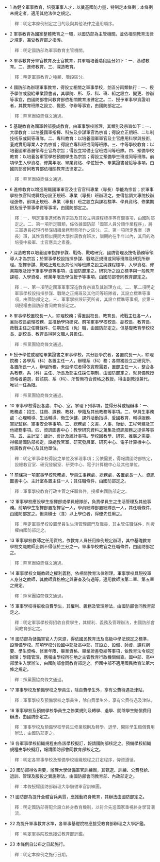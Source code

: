 * 1 為健全軍事教育，培養軍事人才，以奠基國防力量，特制定本條例；本條例未規定者，適用其他法律之規定。

> 釋：明定本條例制定之目的及與其他法律之適用順序。

* 2 軍事教育為國家整體教育之一環，以國防部為主管機關。並依相關教育法律之規定，兼受教育部之指導。

> 釋：明定國防部為軍事教育主管機關。

* 3 軍事教育分軍官教育及士官教育，其軍職培養階段區分如下：一、基礎教育。二、進修教育。三、深造教育。

> 釋：明定軍事教育之種類、階段區分。

* 4 國防部為辦理軍事教育，得設立相關之軍事學校，並區分兩類執行：一、授予學位或發給畢業證書者，其學院、所、系、科、班、組之設立、變更、停辦等事宜，由國防部會同教育部依相關教育法律定之。二、授予軍事學資證明者，其教育班隊之設立、變更、停辦等事宜，由國防部定之。

> 釋：照黨團協商條文通過。

* 5 基礎教育為國軍幹部養成教育，由軍事學校辦理，其類別及宗旨如下：一、大學教育：以培養國軍指揮、科技及參謀軍官為宗旨；得設立正期班、二年制技術系或同等班隊。二、專科教育：以培養國軍軍官及士官應用科學與技術，養成實用專業人才為宗旨；得設立專科班或同等班隊。三、中等學校教育：以培養國軍基層領導士官為宗旨；得設立常備士官班或同等班隊。四、預備學校教育：以培養各軍官學校預備學生為宗旨；得設立預備學生班或同等班隊。前項學生入學資格、修業年限、畢業資格、學位授予、畢業證書發給等事項，由國防部會同教育部依相關教育法律定之。

> 釋：照黨團協商條文通過。

* 6 進修教育以增進現職國軍軍官及士官官科專業（專長）學能為宗旨；於軍事學校依官科或職類分設正規班、專業（專長）班辦理之，並得協調大專院校辦理進修。前項正規班、專業（專長）班之設立與課程標準、學員資格、修業期限及授予軍事學資等事項，由國防部定之。

> 釋：一、明定軍事進修教育宗旨及其設立與課程標準等有關事項，由國防部定之。二、第一項所定職類，係依據國防部「國軍人員分類作業程序」，將三軍專長按現行參謀組織業務型態所作之區分。三、第一項所定專業（專長）班，其性質類似民間大學推廣教育班次，訓期約在半年以內，其目的為培養中級軍、士官應具之素養。

* 7 深造教育以培養國軍指揮參謀、戰術、戰略研究、國防管理及技術勤務等領導人才為宗旨；於軍事學校設指揮參謀、戰略正規班或同等班隊及研究所辦理。指揮參謀、戰略正規班及其他同等班隊之設立與課程標準、入學資格、修業期限及授予軍事學資等事項，由國防部定之。研究所之設立標準與一般教育課程、入學資格、修業年限及學位授予等事項，由國防部會同教育部定之。

> 釋：一、第一項明定國軍軍事深造教育宗旨及其辦理方式。二、第二項明定軍事學校設指揮參謀、戰略之正規班及其他同等班隊者，其設立標準等事項，由國防部定之。三、軍事學校設研究所者，其設立標準等事項，於第三項授權由國防部會同教育部定之。

* 8 軍事學校置校長一人，綜理校務；得置副校長、教育長、政戰主任各一人，襄助校長處理校務，並推動學術研究。前項軍事學校校長、副校長、教育長、政戰主任之任職條件、任期及任（免）職，由國防部定之。但基礎教育學校校長、副校長、教育長得聘文職人員擔任。

> 釋：照黨團協商條文通過。

* 9 授予學位或發給畢業證書之軍事學校，其分設學院者，各置院長一人，綜理院務；各學系（科）各置主任一人，辦理系（科）務；各單獨設立之研究所，各置所長一人，辦理所務。未設學院者得依實際需要，置部主任一人，整合各系教務。系（科）主任、所長及部主任採任期制，由國防部定之，就具備教授資格者遴選，若該院、系（科）、所暫無符合資格之教授，得由副教授兼代，唯以一任為限。

> 釋：照黨團協商條文通過。

* 10 軍事學校得設各處、中心、室，掌理下列事項，並得分科或組辦事：一、教務處：招生、註冊、課務、教材、學籍及其他教務等事項。二、學員生事務處：心理輔導、生活輔導、衛生保健、課外活動指導、愛國教育、輔導服務、軍紀監察、軍事安全等事項。三、總務處：文書、人事、後勤、工程營建及其他總務事項。四、資訊圖書中心：教學研究資料之蒐集及資訊服務之提供等事項。五、主計室：歲計、會計及統計事項。學校因教學、研究、推廣之需要，得報請國防部核定，設總教官室、研究發展室、研究中心、電子計算機中心、推廣教育中心及其他單位。

> 釋：明定軍事學校得設之單位及掌理事項；另依需要，得報請國防部核定，設總教官室、研究發展室、研究中心、電子計算機中心及其他單位。

* 11 前條第一項軍事學校教務處、學員生事務處、總務處，各置處長一人，資訊圖書中心、主計室各置主任一人；其任職條件，由國防部定之。

> 釋：軍事學校教育行政主管之任職條件，授權由國防部定之。

* 12 軍事學校應設學生指揮部或學員總隊部，負責學員生之生活管理及其他事務。前項學生指揮部置指揮官一人，學員總隊部置總隊長一人，其任職條件，由國防部定之。但具碩士（含）以上學位者，得優先任用之。

> 釋：明定軍事學校設置學員生生活管理部門及職員，其主管任職條件，則授權由國防部定之。

* 13 軍事學校教師之任用資格，依教育人員任用條例規定辦理，其中基礎教育學校文職教師比例不得低於三分之一。軍事學校教官之任職條件，由國防部定之。

> 釋：照黨團協商條文通過。

* 14 軍事學校文職教師之權利義務，依相關教育法律辦理。軍事學校具現役軍人身分之教師，其教師資格檢定與審查及待遇等，適用教師法第二章、第五章之規定。

> 釋：照黨團協商條文通過。

* 15 軍事學校得招收自費學生，其權利、義務及管理辦法，由國防部會同教育部定之。

> 釋：明定軍事學校得招收自費學生，其權利、義務及管理辦法，由國防部會同教育部定之。

* 16 國防部為儲備軍官人力來源，得依國民教育法及高級中學法規定之標準，設預備學校。前項學校分設國中部及高中部，其設立、設備、師資、課程綱要、學生資格、修業年限、畢業資格、畢業證書發給等事項，依教育法令規定辦理；學籍管理，應報由學校所在地之主管教育行政機關備查。國中部、高中部學生入學辦法，由國防部會同教育部定之。但國中部不適用國民教育法第六條之規定。

> 釋：照黨團協商條文通過。

* 17 軍事學校及預備學校之學員生，除自費學生外，享有公費待遇及津貼。

> 釋：軍事學校及預備學校之學員生，除自費學生外，享有公費待遇及津貼。

* 18 軍事學校及預備學校學員生之修業規則及轉學、退學、開除學生賠償費用辦法，由國防部定之。

> 釋：軍事學校及預備學校學員生修業規則及轉學、退學、開除學生賠償費用辦法，由國防部定之。

* 19 各軍事學校組織規程由各該學校擬訂，報請國防部核定之。預備學校組織規程由學校擬訂，報請國防部會同教育部核定之。

> 釋：明定各軍事學校及預備學校組織規程之訂定程序，俾資遵循。

* 20 國防部得依需要，辦理大學儲備軍官訓練團，其甄選、訓練、公費發給、退訓、管理及服役之實施辦法，由國防部會同教育部、內政部定之。

> 釋：本條授權國防部辦理大學儲備軍官訓練團。

* 21 國防部為提升全體官兵素質，應推動終身教育，其辦法由國防部定之。

> 釋：明定國防部得配合設立終身教育機制，以符合先進國家重視終身學習潮流。

* 22 為提升軍事教育水準，各軍事基礎院校應接受教育部辦理之大學評鑑。

> 釋：明定軍事院校應接受教育部評鑑。

* 23 本條例自公布之日起施行。

> 釋：明定本條例之施行日期。

